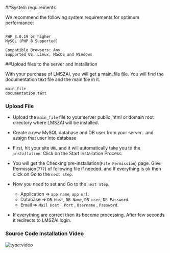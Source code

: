 ##System requirements

We recommend the following system requirements for optimum performance:
```

PHP 8.0.19 or higher
MySQL (PHP 8 Supported)

Compatible Browsers: Any
Supported OS: Linux, MacOS and Windows

```

##Upload files to the server and Installation

With your purchase of LMSZAI, you will get a main_file file. You will find the documentation text file and the main file in it.

```
main_file
documentation.text

```


### Upload File
  * Upload the `main_file` file to your server public_html or domain root directory where LMSZAI will be installed.

  * Create a new MySQL database and DB user from your server . and assign that user into database
  * First, hit your site `URL` and it will automatically take you to the `installation`.
    Click on the Start Installation Process.
  * You will get the Checking pre-installation(`File Permission`) page. Give Permission(`777`) of following file if needed. and
    If everything is ok then click on Go to the `next step`.
  * Now you need to set and Go to the `next step`.
      * Application => `app name`, `app url`.
      * Database => `DB Host`, `DB Name`, `DB user`, `DB Password`.
      * Email => `Mail Host `,  `Port` , `Username` , `Password`.

  * If everything are correct then its become processing. After few seconds it redirects to LMSZAI login.
### Source Code Installation Video

![type:video](https://www.youtube.com/embed/h60dHCuFRXc)
